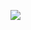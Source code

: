 ![](https://media.githubusercontent.com/media/dyzz/dyzz.github.io/master/images/ProfessionPriest.png)